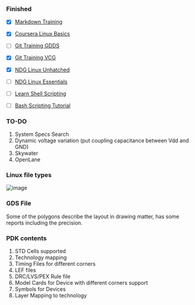 ### Finished
- [x] [Markdown Training](https://www.markdowntutorial.com/)
- [x] [Coursera Linux Basics](https://www.coursera.org/projects/command-line-linux)
- [ ] [Git Training GDDS](https://www.coursera.org/learn/git-distributed-development?specialization=oss-development-linux-git#about)
- [x] [Git Training VCG](https://www.coursera.org/learn/version-control-with-git?action=enroll)
- [x] [NDG Linux Unhatched](https://www.netacad.com/courses/os-it/ndg-linux-unhatched)
- [ ] [NDG Linux Essentials](https://www.netacad.com/courses/os-it/ndg-linux-essentials)
- [ ] [Learn Shell Scripting](https://www.learnshell.org/)
- [ ] [Bash Scripting Tutorial](https://linuxhandbook.com/tag/bash-beginner/)


### TO-DO
1. System Specs Search
2. Dynamic voltage variation (put coupling capacitance between Vdd and GND)
3. Skywater
4. OpenLane

### Linux file types
![image](https://user-images.githubusercontent.com/64384499/135725109-a775dea9-2bf8-42d0-94eb-8fe849d3df39.png)


### GDS File
Some of the polygons describe the layout in drawing matter, has some reports including the precision.

### PDK contents
1. STD Cells supported
2. Technology mapping
3. Timing Files for different corners
4. LEF files
5. DRC/LVS/PEX Rule file
6. Model Cards for Device with different corners support
7. Symbols for Devices
8. Layer Mapping to technology

